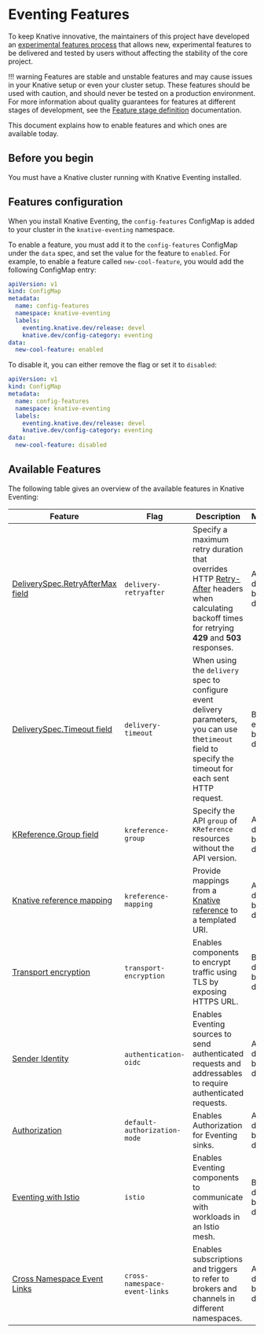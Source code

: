 # Eventing Features

To keep Knative innovative, the maintainers of this project have developed an
[experimental features process](https://github.com/knative/eventing/blob/main/docs/experimental-features.md)
that allows new, experimental features to be delivered and tested by users
without affecting the stability of the core project.

<!--TODO: Add note about HOW / where users can provide feedback, otherwise there's not much point mentioning that-->

!!! warning
    Features are stable and unstable features and may cause issues in your Knative setup or even your cluster
    setup.
    These features should be used with caution, and should never be tested on a production environment.
    For more
    information about quality guarantees for features at different stages of
    development, see the
    [Feature stage definition](https://github.com/knative/eventing/blob/main/docs/experimental-features.md#stage-definition)
    documentation.

This document explains how to enable features and which ones are available today.

## Before you begin

You must have a Knative cluster running with Knative Eventing installed.

## Features configuration

When you install Knative Eventing, the `config-features` ConfigMap is added to
your cluster in the `knative-eventing` namespace.

To enable a feature, you must add it to the `config-features` ConfigMap
under the `data` spec, and set the value for the feature to `enabled`. For
example, to enable a feature called `new-cool-feature`, you would add the
following ConfigMap entry:

```yaml
apiVersion: v1
kind: ConfigMap
metadata:
  name: config-features
  namespace: knative-eventing
  labels:
    eventing.knative.dev/release: devel
    knative.dev/config-category: eventing
data:
  new-cool-feature: enabled
```

To disable it, you can either remove the flag or set it to `disabled`:

```yaml
apiVersion: v1
kind: ConfigMap
metadata:
  name: config-features
  namespace: knative-eventing
  labels:
    eventing.knative.dev/release: devel
    knative.dev/config-category: eventing
data:
  new-cool-feature: disabled
```

## Available Features

The following table gives an overview of the available features in
Knative Eventing:

| Feature                                                       | Flag                          | Description                                                                                                                                                                                                        | Maturity                   |
|---------------------------------------------------------------|-------------------------------|--------------------------------------------------------------------------------------------------------------------------------------------------------------------------------------------------------------------|----------------------------|
| [DeliverySpec.RetryAfterMax field](delivery-retryafter.md)    | `delivery-retryafter`         | Specify a maximum retry duration that overrides HTTP [Retry-After](https://datatracker.ietf.org/doc/html/rfc7231#section-7.1.3) headers when calculating backoff times for retrying **429** and **503** responses. | Alpha, disabled by default |
| [DeliverySpec.Timeout field](delivery-timeout.md)             | `delivery-timeout`            | When using the `delivery` spec to configure event delivery parameters, you can use  the`timeout` field to specify the timeout for each sent HTTP request.                                                          | Beta, enabled by default   |
| [KReference.Group field](kreference-group.md)                 | `kreference-group`            | Specify the API `group` of `KReference` resources without the API version.                                                                                                                                         | Alpha, disabled by default |
| [Knative reference mapping](kreference-mapping.md)            | `kreference-mapping`          | Provide mappings from a [Knative reference](https://github.com/knative/specs/blob/main/specs/eventing/overview.md#destination) to a templated URI.                                                                 | Alpha, disabled by default |
| [Transport encryption](transport-encryption.md)               | `transport-encryption`        | Enables components to encrypt traffic using TLS by exposing HTTPS URL.                                                                                                                                             | Beta, disabled by default  |
| [Sender Identity](sender-identity.md)                         | `authentication-oidc`         | Enables Eventing sources to send authenticated requests and addressables to require authenticated requests.                                                                                                        | Alpha, disabled by default |
| [Authorization](authorization.md)                             | `default-authorization-mode`  | Enables Authorization for Eventing sinks. | Alpha, disabled by default |
| [Eventing with Istio](istio-integration.md)                   | `istio`                       | Enables Eventing components to communicate with workloads in an Istio mesh.                                                                                                                                        | Beta, disabled by default  |
| [Cross Namespace Event Links](cross-namespace-event-links.md) | `cross-namespace-event-links` | Enables subscriptions and triggers to refer to brokers and channels in different namespaces.                                                                                                                       | Alpha, disabled by default |

